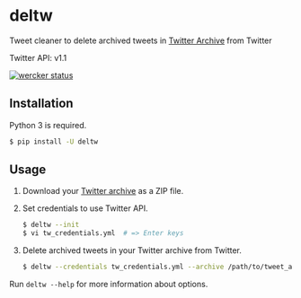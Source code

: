 deltw
=====

Tweet cleaner to delete archived tweets in [Twitter Archive](https://support.twitter.com/articles/20170160) from Twitter

Twitter API: v1.1

[![wercker status](https://app.wercker.com/status/3a8a079c05b47177c33b968ab3f1bdd9/m/master "wercker status")](https://app.wercker.com/project/byKey/3a8a079c05b47177c33b968ab3f1bdd9)

Installation
------------

Python 3 is required.

```sh
$ pip install -U deltw
```

Usage
-----


1.  Download your [Twitter archive](https://support.twitter.com/articles/20170160) as a ZIP file.

2.  Set credentials to use Twitter API.

    ```sh
    $ deltw --init
    $ vi tw_credentials.yml  # => Enter keys
    ```

3.  Delete archived tweets in your Twitter archive from Twitter.

    ```sh
    $ deltw --credentials tw_credentials.yml --archive /path/to/tweet_archive.zip
    ```

Run `deltw --help` for more information about options.
